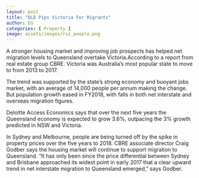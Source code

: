 ```yaml
---
layout: post
title: "QLD Pips Victoria For Migrants"
author: EG
categories: [ Property ]
image: assets/images/rsz_people.png
---
```


A stronger housing market and improving job
prospects has helped net migration levels to
Queensland overtake Victoria.According to a report from real estate group CBRE.
Victoria was Australia’s most popular state to move
to from 2013 to 2017.

The trend was supported by the state’s strong economy and buoyant jobs
market, with an average of 14,000 people per annum
making the change. But population growth eased in
FY2018, with falls in both net interstate and overseas
migration figures.

Deloitte Access Economics says that over the next
five years the Queensland economy is expected to
grow 3.6%, outpacing the 3% growth predicted in
NSW and Victoria.

In Sydney and Melbourne, people are being turned
off by the spike in property prices over the five years
to 2018. CBRE associate director Craig Godber
says the housing market will continue to support
migration to Queensland. “It has only been since
the price differential between Sydney and Brisbane
approached its widest point in early 2017 that a
clear upward trend in net interstate migration to
Queensland emerged,” says Godber.
